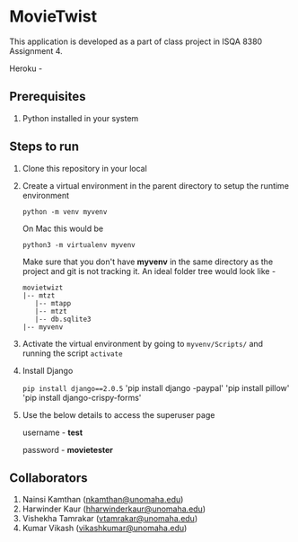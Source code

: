 # MovieTwist

This application is developed as a part of class project in ISQA 8380 Assignment 4.

Heroku - 

## Prerequisites

1. Python installed in your system

## Steps to run

1. Clone this repository in your local

2. Create a virtual environment in the parent directory to setup the runtime environment

   `python -m venv myvenv`

   On Mac this would be

   `python3 -m virtualenv myvenv`

   Make sure that you don't have **myvenv** in the same directory as the project and git is not tracking it. An ideal folder tree would look like -

   ```
   movietwizt
   |-- mtzt
      |-- mtapp
      |-- mtzt
      |-- db.sqlite3
   |-- myvenv
   ```

3. Activate the virtual environment by going to `myvenv/Scripts/` and running the script `activate`

4. Install Django

   `pip install django==2.0.5`
   'pip install django -paypal'
   'pip install pillow'
   'pip install django-crispy-forms'

5. Use the below details to access the superuser page

   username - **test**

   password - **movietester**

## Collaborators

1. Nainsi Kamthan (nkamthan@unomaha.edu)
2. Harwinder Kaur (hharwinderkaur@unomaha.edu)
3. Vishekha Tamrakar (vtamrakar@unomaha.edu)
4. Kumar Vikash (vikashkumar@unomaha.edu)
